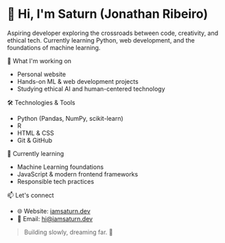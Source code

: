 # 👋 Hi, I'm Saturn (Jonathan Ribeiro)

Aspiring developer exploring the crossroads between code, creativity, and ethical tech. Currently learning Python, web development, and the foundations of machine learning.

🚀 What I'm working on

* Personal website
* Hands-on ML & web development projects
* Studying ethical AI and human-centered technology

🛠️ Technologies & Tools

* Python (Pandas, NumPy, scikit-learn)
* R
* HTML & CSS
* Git & GitHub

🌱 Currently learning

* Machine Learning foundations
* JavaScript & modern frontend frameworks
* Responsible tech practices

📫 Let's connect

* 🌐 Website: [iamsaturn.dev](https://iamsaturn.dev)
* 💌 Email: hi@iamsaturn.dev

> Building slowly, dreaming far. 🌙
